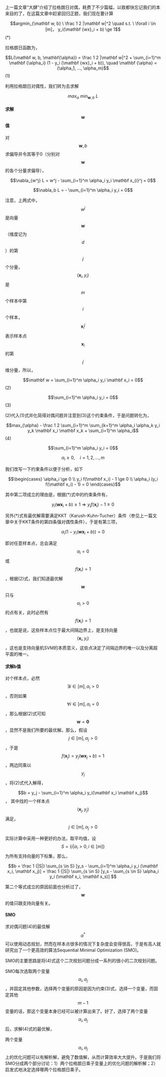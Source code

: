 上一篇文章“大肆”介绍了拉格朗日对偶，耗费了不少篇幅，以致都快忘记我们的本来目的了，在这篇文章中赶紧回归正题，我们现在要计算

$$argmin_{\mathbf w, b} \ \frac 1 2 |\mathbf w|^2 \quad s.t. \  \forall i \in [m]， y_i(\mathbf {wx}_i + b) \ge 1$$                                                                       \(\*\)

拉格朗日函数为，

$$L(\mathbf w, b, \mathbf{\alpha}) = \frac 1 2 |\mathbf w|^2 + \sum_{i=1}^m \mathbf {\alpha_i} (1 - y_i (\mathbf {wx}_i + b)), \quad \mathbf {\alpha} = (\alpha_1, ..., \alpha_m)$$                                     \(1\)

利用拉格朗日对偶性，我们转为去求解

$$max_{\alpha} \ min_{\mathbf w, b} \ L$$

#### 求解$$\mathbf w$$ 值

对$$\mathbf w, b$$ 求偏导并令其等于0（分别对$$\mathbf w$$ 的各个分量求偏导），

$$\nabla_{w^j} L = w^j - \sum_{i=1}^m \alpha_i y_i \mathbf x_{i}^j = 0$$

$$\nabla_b L = - \sum_{i=1}^m \alpha_i y_i = 0$$

注意，上两式中，$$w^j$$ 是向量$$\mathbf w$$ （维度记为$$d$$）的第$$j$$ 个分量，$$(\mathbf x_i, y_i)$$是$$m$$ 个样本中第$$i$$ 个样本，$$\mathbf x_{i}^j$$ 表示样本点$$\mathbf x_i$$ 的第$$j$$ 维分量，所以，

$$\mathbf w = \sum_{i=1}^m \alpha_i y_i \mathbf x_i = 0$$                                                                                      \(2\)

$$\sum_{i=1}^m \alpha_i y_i = 0$$                                                                                                    \(3\)

\(2\)代入\(1\)式并化简得对偶问题并注意到\(3\)这个约束条件，于是问题转化为，

$$max_{\alpha} - \frac 1 2 \sum_{i=1}^m \sum_{k=1}^m \alpha_i \alpha_k y_i y_k \mathbf x_i \mathbf x_k + \sum_{i=1}^m \alpha_i$$                                   \(4\)

$$\sum_{i=1}^m \alpha_i y_i  = 0$$

$$\alpha_i \ge 0, \quad i = 1,2,...,m$$

我们改写一下约束条件以便于分析，如下

$$\begin{cases} \alpha_i \ge 0 \\ y_i f(\mathbf x_i) - 1 \ge 0 \\ \alpha_i (y_i f(\mathbf x_i) - 1) = 0 \end{cases}$$

其中第二项成立的理由是，根据\(\*\)式中的约束条件有，

$$y_i(\mathbf {wx}_i + b) \ge 1 \Rightarrow y_i f(\mathbf x_i) - 1 \ge 0$$

另外\(\*\)式有最优解需要满足KKT（Karush-Kuhn-Tucher）条件（参见上一篇文章中关于KKT条件的第四条强对偶性条件），于是有第三项，

$$\alpha_i(1- y_i(\mathbf {wx}_i + b)) = 0$$

即对任意样本点，总会满足$$\alpha_i = 0 $$ 或 $$f(\mathbf x_i) = 1$$，根据\(2\)式，我们知道最优解$$\mathbf w$$ 只与$$ \alpha_i > 0$$ 的点有关，此时必然有$$f(\mathbf x_i) = 1$$，也就是说，这些样本点位于最大间隔边界上，是支持向量$$(\mathbf x_i, y_i)$$，这也是支持向量机SVM的本质意义，这些点决定了间隔边界的唯一以及分离超平面的唯一。

#### 求解b值

对个样本点，必然$$\exists i \in [m], \alpha_i > 0$$，否则如果$$\forall i \in [m], \alpha_i = 0$$，那么根据\(2\)式可知$$\mathbf w = \mathbf 0$$，显然不是我们所要的最优解。那么，假设$$j \in [m], \alpha_j > 0$$，于是$$f(\mathbf x_j) =y_j(\mathbf {wx}_j + b)= 1$$，两边同乘以$$y_j$$，将\(2\)式代入解得，

$$b = y_j -  \sum_{i=1}^m \alpha_i y_i(\mathbf x_i \mathbf x_j)$$，   其中找的一个样本点$$(\mathbf x_j , y_j)$$满足，$$j \in [m], \alpha_j > 0$$

实际计算中采用一种更好的办法，取平均值，设$$S = \lbrace i | \alpha_i > 0, i \in [m] \rbrace$$ 为所有支持向量的下标集，那么，

$$b = \frac 1 {|S|} \sum_{s \in S} [y_s - \sum_{i=1}^m \alpha_i y_i (\mathbf x_i, \mathbf x_j)] = \frac 1 {|S|} \sum_{s \in S} [y_s - \sum_{s \in S} \alpha_i y_i (\mathbf x_i, \mathbf x_s)] $$

第二个等式成立的原因前面也分析过了，$$\mathbf w$$的值只跟支持向量有关。

#### SMO

求对偶问题\(4\)的最佳解$$\alpha^*$$可以使用动态规划，然而在样本点很多的情况下复杂度会变得很高，于是有高人就研究出了一个更高效的算法Sequential Minimal Optimization \(SMO\)。

SMO的主要思路是将\(4\)式这个二次规划问题分成一系列的很小的二次规划问题。

SMO每次选取两个变量$$\alpha_i, \alpha_j$$，并固定其他参数，选择两个变量的原因是因为约束\(3\)式，选择一个变量，而固定其他$$m-1$$变量的话，那这个变量本身已经可以被计算出来了。好了，选择了两个变量$$\alpha_i , \alpha_j$$后，求解\(4\)式的最优解，

两个变量$$\alpha_i , \alpha_j$$上的优化问题可以有解析解，避免了数值解，从而计算效率大大提升。于是我们将SMO分成两个部分讨论：1）两个拉格朗日乘子变量上的优化问题的解析解；2）启发式地决定选择哪两个拉格朗日乘子。

